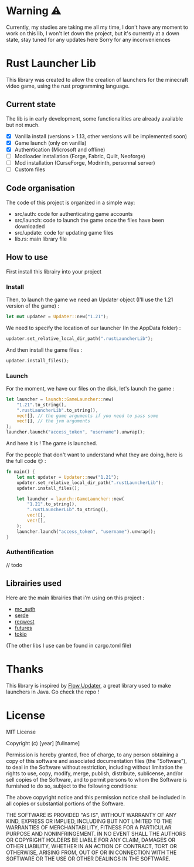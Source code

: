 # Warning ⚠️ 
Currently, my studies are taking me all my time, I don't have any moment to work on this lib, I won't let down the project, but it's currently at a down state, stay tuned for any updates here
Sorry for any inconveniences

# Rust Launcher Lib

This library was created to allow the creation of launchers for the minecraft video game, using the rust programming language.

## Current state
The lib is in early development, some functionalities are already available but not much.
- [x] Vanilla install (versions > 1.13, other versions will be implemented soon)
- [x] Game launch (only on vanilla)
- [x] Authentication (Microsoft and offline)
- [ ] Modloader installation (Forge, Fabric, Quilt, Neoforge)
- [ ] Mod installation (CurseForge, Modrinth, personnal server)
- [ ] Custom files

## Code organisation

The code of this project is organized in a simple way: 
- src/auth: code for authenticating game accounts
- src/launch: code to launch the game once the files have been downloaded
- src/update: code for updating game files
- lib.rs: main library file

## How to use
First install this librairy into your project
### Install
Then, to launch the game we need an Updater object (I'll use the 1.21 version of the game) : 
```rust
let mut updater = Updater::new("1.21");
```
We need to specify the location of our launcher (In the AppData folder) : 
```rust
updater.set_relative_local_dir_path(".rustLauncherLib");
```
And then install the game files : 
```rust 
updater.install_files();
``` 
### Launch
For the moment, we have our files on the disk, let's launch the game : 
```rust 
let launcher = launch::GameLauncher::new(
    "1.21".to_string(),
    ".rustLauncherLib".to_string(),
    vec![], // the game arguments if you need to pass some
    vec![], // the jvm arguments
);
launcher.launch("access_token", "username").unwrap();
```
And here it is ! The game is launched.

For the people that don't want to understand what they are doing, here is the full code 😉 :

```rust
fn main() {
    let mut updater = Updater::new("1.21");
    updater.set_relative_local_dir_path(".rustLauncherLib");
    updater.install_files();

    let launcher = launch::GameLauncher::new(
        "1.21".to_string(),
        ".rustLauncherLib".to_string(),
        vec![],
        vec![],
    );
    launcher.launch("access_token", "username").unwrap();
}
```

### Authentification
// todo

## Librairies used
Here are the main librairies that i'm using on this project :
- [mc_auth](https://docs.rs/mc_auth/0.1.0/mc_auth/)
- [serde](https://docs.rs/serde/1.0.203/serde/)
- [reqwest](https://docs.rs/reqwest/latest/reqwest/)
- [futures](https://docs.rs/futures/latest/futures/)
- [tokio](https://docs.rs/tokio/latest/tokio/)

(The other libs I use can be found in cargo.toml file)


# Thanks
This library is inspired by [Flow Updater](https://github.com/FlowArg/FlowUpdater), a great library used to make launchers in Java. Go check the repo !

# License
MIT License

Copyright (c) [year] [fullname]

Permission is hereby granted, free of charge, to any person obtaining a copy
of this software and associated documentation files (the "Software"), to deal
in the Software without restriction, including without limitation the rights
to use, copy, modify, merge, publish, distribute, sublicense, and/or sell
copies of the Software, and to permit persons to whom the Software is
furnished to do so, subject to the following conditions:

The above copyright notice and this permission notice shall be included in all
copies or substantial portions of the Software.

THE SOFTWARE IS PROVIDED "AS IS", WITHOUT WARRANTY OF ANY KIND, EXPRESS OR
IMPLIED, INCLUDING BUT NOT LIMITED TO THE WARRANTIES OF MERCHANTABILITY,
FITNESS FOR A PARTICULAR PURPOSE AND NONINFRINGEMENT. IN NO EVENT SHALL THE
AUTHORS OR COPYRIGHT HOLDERS BE LIABLE FOR ANY CLAIM, DAMAGES OR OTHER
LIABILITY, WHETHER IN AN ACTION OF CONTRACT, TORT OR OTHERWISE, ARISING FROM,
OUT OF OR IN CONNECTION WITH THE SOFTWARE OR THE USE OR OTHER DEALINGS IN THE
SOFTWARE.
